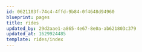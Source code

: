 ```yaml
---
id: 0621103f-74c4-4ffd-9b84-0f4648d94960
blueprint: pages
title: rides
updated_by: 29d2aae1-a865-4e67-8e0a-ab621803c379
updated_at: 1629924485
template: rides/index
---
```


